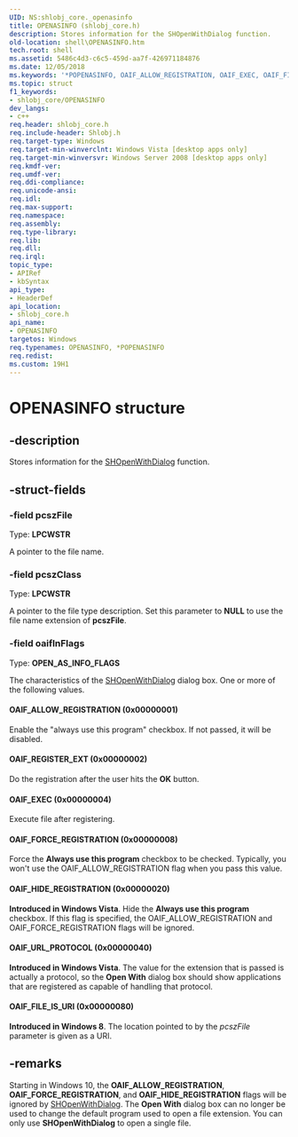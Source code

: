 ```yaml
---
UID: NS:shlobj_core._openasinfo
title: OPENASINFO (shlobj_core.h)
description: Stores information for the SHOpenWithDialog function.
old-location: shell\OPENASINFO.htm
tech.root: shell
ms.assetid: 5486c4d3-c6c5-459d-aa7f-426971184876
ms.date: 12/05/2018
ms.keywords: '*POPENASINFO, OAIF_ALLOW_REGISTRATION, OAIF_EXEC, OAIF_FILE_IS_URI, OAIF_FORCE_REGISTRATION, OAIF_HIDE_REGISTRATION, OAIF_REGISTER_EXT, OAIF_URL_PROTOCOL, OPENASINFO, OPENASINFO structure [Windows Shell], _openasinfo, _shell_OPENASINFO, shell.OPENASINFO, shlobj_core/OPENASINFO'
ms.topic: struct
f1_keywords:
- shlobj_core/OPENASINFO
dev_langs:
- c++
req.header: shlobj_core.h
req.include-header: Shlobj.h
req.target-type: Windows
req.target-min-winverclnt: Windows Vista [desktop apps only]
req.target-min-winversvr: Windows Server 2008 [desktop apps only]
req.kmdf-ver: 
req.umdf-ver: 
req.ddi-compliance: 
req.unicode-ansi: 
req.idl: 
req.max-support: 
req.namespace: 
req.assembly: 
req.type-library: 
req.lib: 
req.dll: 
req.irql: 
topic_type:
- APIRef
- kbSyntax
api_type:
- HeaderDef
api_location:
- shlobj_core.h
api_name:
- OPENASINFO
targetos: Windows
req.typenames: OPENASINFO, *POPENASINFO
req.redist: 
ms.custom: 19H1
---
```


# OPENASINFO structure


## -description


Stores information for the <a href="https://docs.microsoft.com/windows/desktop/api/shlobj_core/nf-shlobj_core-shopenwithdialog">SHOpenWithDialog</a> function.


## -struct-fields




### -field pcszFile

Type: <b>LPCWSTR</b>

A pointer to the file name.


### -field pcszClass

Type: <b>LPCWSTR</b>

A pointer to the file type description. Set this parameter to <b>NULL</b> to use the file name extension of <b>pcszFile</b>.


### -field oaifInFlags

Type: <b>OPEN_AS_INFO_FLAGS</b>

The characteristics of the <a href="https://docs.microsoft.com/windows/desktop/api/shlobj_core/nf-shlobj_core-shopenwithdialog">SHOpenWithDialog</a> dialog box. One or more of the following values.



#### OAIF_ALLOW_REGISTRATION (0x00000001)

Enable the "always use this program" checkbox. If not passed, it will be disabled.



#### OAIF_REGISTER_EXT (0x00000002)

Do the registration after the user hits the <b>OK</b> button.



#### OAIF_EXEC (0x00000004)

Execute file after registering.



#### OAIF_FORCE_REGISTRATION (0x00000008)

Force the <b>Always use this program</b> checkbox to be checked. Typically, you won't use the OAIF_ALLOW_REGISTRATION flag when you pass this value.



#### OAIF_HIDE_REGISTRATION (0x00000020)

<b>Introduced in Windows Vista</b>. Hide the <b>Always use this program</b> checkbox. If this flag is specified, the OAIF_ALLOW_REGISTRATION and OAIF_FORCE_REGISTRATION flags will be ignored.



#### OAIF_URL_PROTOCOL (0x00000040)

<b>Introduced in Windows Vista</b>. The value for the extension that is passed is actually a protocol, so the <b>Open With</b> dialog box should show applications that are registered as capable of handling that protocol.



#### OAIF_FILE_IS_URI (0x00000080)

<b>Introduced in Windows 8</b>. The location pointed to by the <i>pcszFile</i> parameter is given as a URI.


## -remarks



Starting in Windows 10, the <b>OAIF_ALLOW_REGISTRATION</b>, <b>OAIF_FORCE_REGISTRATION</b>, and <b>OAIF_HIDE_REGISTRATION</b> flags will be ignored by <a href="https://docs.microsoft.com/windows/desktop/api/shlobj_core/nf-shlobj_core-shopenwithdialog">SHOpenWithDialog</a>. The <b>Open With</b> dialog box can no longer be used to change the default program used to open a file extension. You can only use <b>SHOpenWithDialog</b> to open a single file.



